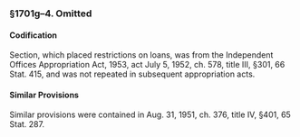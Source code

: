### §1701g–4. Omitted ###

#### Codification ####

Section, which placed restrictions on loans, was from the Independent Offices Appropriation Act, 1953, act July 5, 1952, ch. 578, title III, §301, 66 Stat. 415, and was not repeated in subsequent appropriation acts.

#### Similar Provisions ####

Similar provisions were contained in Aug. 31, 1951, ch. 376, title IV, §401, 65 Stat. 287.